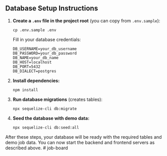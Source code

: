 
## Database Setup Instructions

1. **Create a `.env` file in the project root** (you can copy from `.env.sample`):
   ```
   cp .env.sample .env
   ```
   Fill in your database credentials:
   ```
   DB_USERNAME=your_db_username
   DB_PASSWORD=your_db_password
   DB_NAME=your_db_name
   DB_HOST=localhost
   DB_PORT=5432
   DB_DIALECT=postgres
   ```

2. **Install dependencies:**
   ```
   npm install
   ```

3. **Run database migrations** (creates tables):
   ```
   npx sequelize-cli db:migrate
   ```

4. **Seed the database with demo data:**
   ```
   npx sequelize-cli db:seed:all
   ```

After these steps, your database will be ready with the required tables and demo job data. You can now start the backend and frontend servers as described above. # job-board

